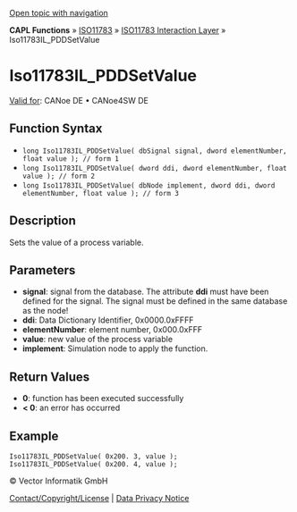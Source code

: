 [Open topic with navigation](../../../../../../CANoeDEFamily.htm#Topics/CAPLFunctions/ISO11783/ISOInteractionLayer/Functions/CAPLfunctionIso11783ILpddsetvalue.md)

**CAPL Functions** » [ISO11783](../../CAPLfunctionsISO11783Overview.md) » [ISO11783 Interaction Layer](../CAPLfunctionsISOILOverview.md) » Iso11783IL_PDDSetValue

# Iso11783IL_PDDSetValue

[Valid for](../../../../Shared/FeatureAvailability.md): CANoe DE • CANoe4SW DE

## Function Syntax

- `long Iso11783IL_PDDSetValue( dbSignal signal, dword elementNumber, float value ); // form 1`
- `long Iso11783IL_PDDSetValue( dword ddi, dword elementNumber, float value ); // form 2`
- `long Iso11783IL_PDDSetValue( dbNode implement, dword ddi, dword elementNumber, float value ); // form 3`

## Description

Sets the value of a process variable.

## Parameters

- **signal**: signal from the database. The attribute **ddi** must have been defined for the signal. The signal must be defined in the same database as the node!
- **ddi**: Data Dictionary Identifier, 0x0000.0xFFFF
- **elementNumber**: element number, 0x000.0xFFF
- **value**: new value of the process variable
- **implement**: Simulation node to apply the function.

## Return Values

- **0**: function has been executed successfully
- **< 0**: an error has occurred

## Example

```plaintext
Iso11783IL_PDDSetValue( 0x200. 3, value );
Iso11783IL_PDDSetValue( 0x200. 4, value );
```

© Vector Informatik GmbH

[Contact/Copyright/License](../../../../Shared/ContactCopyrightLicense.md) | [Data Privacy Notice](https://www.vector.com/int/en/company/get-info/privacy-policy/)